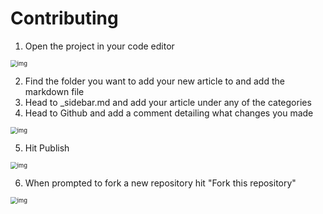 # Contributing

<!-- 1. Create new branch 

![img](https://i.imgur.com/Ykt2vVM.png)

![img](https://i.imgur.com/oZsWDjM.png) -->

1. Open the project in your code editor

<img src="https://i.imgur.com/QLqidhp.png" alt="img" style="zoom:67%;" />

2. Find the folder you want to add your new article to and add the markdown file
3. Head to _sidebar.md and add your article under any of the categories
4. Head to Github and add a comment detailing what changes you made

<img src="https://i.imgur.com/wYNn7E6.png" alt="img" style="zoom:67%;" />

5. Hit Publish

<img src="https://i.imgur.com/cGVY2Ie.png" alt="img" style="zoom:67%;" />


6. When prompted to fork a new repository hit "Fork this repository"

<img src="https://i.imgur.com/FJSogiy.png" alt="img" style="zoom:67%;" />
